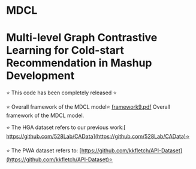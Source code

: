 # MDCL
# Multi-level Graph Contrastive Learning for Cold-start Recommendation in Mashup Development
⭐ This code has been completely released ⭐

⭐ Overall framework of the MDCL model⭐ 
[framework9.pdf](https://github.com/user-attachments/files/19881432/framework9.pdf)
Overall framework of the MDCL model.

⭐ The HGA dataset refers to our previous work:[ https://github.com/528Lab/CAData](https://github.com/528Lab/CAData)⭐ 

⭐ The PWA dataset refers to: [https://github.com/kkfletch/API-Dataset](https://github.com/kkfletch/API-Dataset)⭐ 
